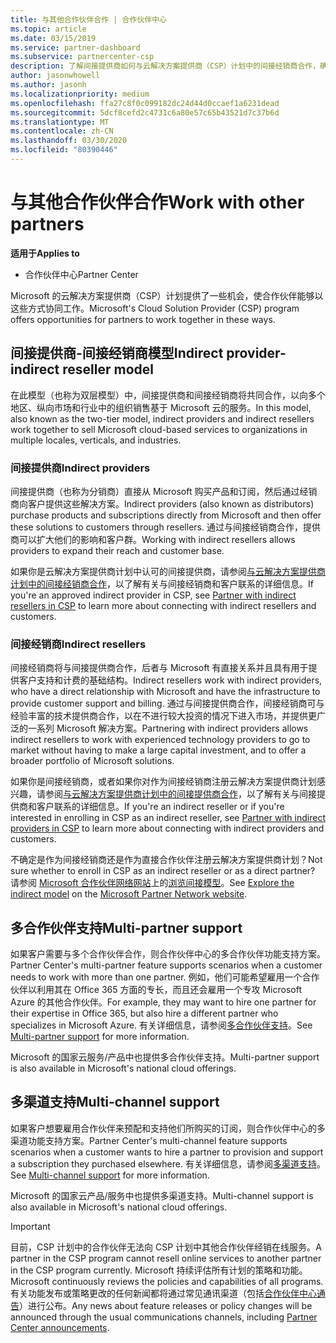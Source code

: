 ```yaml
---
title: 与其他合作伙伴合作 | 合作伙伴中心
ms.topic: article
ms.date: 03/15/2019
ms.service: partner-dashboard
ms.subservice: partnercenter-csp
description: 了解间接提供商如何与云解决方案提供商（CSP）计划中的间接经销商合作，确定哪种角色适合你。
author: jasonwhowell
ms.author: jasonh
ms.localizationpriority: medium
ms.openlocfilehash: ffa27c8f0c099182dc24d44d0ccaef1a6231dead
ms.sourcegitcommit: 5dcf8cefd2c4731c6a80e57c65b43521d7c37b6d
ms.translationtype: MT
ms.contentlocale: zh-CN
ms.lasthandoff: 03/30/2020
ms.locfileid: "80390446"
---
```

# <a name="work-with-other-partners"></a><span data-ttu-id="3d822-103">与其他合作伙伴合作</span><span class="sxs-lookup"><span data-stu-id="3d822-103">Work with other partners</span></span>

<span data-ttu-id="3d822-104">**适用于**</span><span class="sxs-lookup"><span data-stu-id="3d822-104">**Applies to**</span></span>

-  <span data-ttu-id="3d822-105">合作伙伴中心</span><span class="sxs-lookup"><span data-stu-id="3d822-105">Partner Center</span></span>

<span data-ttu-id="3d822-106">Microsoft 的云解决方案提供商（CSP）计划提供了一些机会，使合作伙伴能够以这些方式协同工作。</span><span class="sxs-lookup"><span data-stu-id="3d822-106">Microsoft's Cloud Solution Provider (CSP) program offers opportunities for partners to work together in these ways.</span></span>

## <a name="indirect-provider-indirect-reseller-model"></a><span data-ttu-id="3d822-107">间接提供商-间接经销商模型</span><span class="sxs-lookup"><span data-stu-id="3d822-107">Indirect provider-indirect reseller model</span></span>

<span data-ttu-id="3d822-108">在此模型（也称为双层模型）中，间接提供商和间接经销商将共同合作，以向多个地区、纵向市场和行业中的组织销售基于 Microsoft 云的服务。</span><span class="sxs-lookup"><span data-stu-id="3d822-108">In this model, also known as the two-tier model, indirect providers and indirect resellers work together to sell Microsoft cloud-based services to organizations in multiple locales, verticals, and industries.</span></span> 

### <a name="indirect-providers"></a><span data-ttu-id="3d822-109">间接提供商</span><span class="sxs-lookup"><span data-stu-id="3d822-109">Indirect providers</span></span>

<span data-ttu-id="3d822-110">间接提供商（也称为分销商）直接从 Microsoft 购买产品和订阅，然后通过经销商向客户提供这些解决方案。</span><span class="sxs-lookup"><span data-stu-id="3d822-110">Indirect providers (also known as distributors) purchase products and subscriptions directly from Microsoft and then offer these solutions to customers through resellers.</span></span> <span data-ttu-id="3d822-111">通过与间接经销商合作，提供商可以扩大他们的影响和客户群。</span><span class="sxs-lookup"><span data-stu-id="3d822-111">Working with indirect resellers allows providers to expand their reach and customer base.</span></span> 

<span data-ttu-id="3d822-112">如果你是云解决方案提供商计划中认可的间接提供商，请参阅[与云解决方案提供商计划中的间接经销商合作](indirect-provider-tasks-in-partner-center.md)，以了解有关与间接经销商和客户联系的详细信息。</span><span class="sxs-lookup"><span data-stu-id="3d822-112">If you're an approved indirect provider in CSP, see [Partner with indirect resellers in CSP](indirect-provider-tasks-in-partner-center.md) to learn more about connecting with indirect resellers and customers.</span></span> 

### <a name="indirect-resellers"></a><span data-ttu-id="3d822-113">间接经销商</span><span class="sxs-lookup"><span data-stu-id="3d822-113">Indirect resellers</span></span> 

<span data-ttu-id="3d822-114">间接经销商将与间接提供商合作，后者与 Microsoft 有直接关系并且具有用于提供客户支持和计费的基础结构。</span><span class="sxs-lookup"><span data-stu-id="3d822-114">Indirect resellers work with indirect providers, who have a direct relationship with Microsoft and have the infrastructure to provide customer support and billing.</span></span> <span data-ttu-id="3d822-115">通过与间接提供商合作，间接经销商可与经验丰富的技术提供商合作，以在不进行较大投资的情况下进入市场，并提供更广泛的一系列 Microsoft 解决方案。</span><span class="sxs-lookup"><span data-stu-id="3d822-115">Partnering with indirect providers allows indirect resellers to work with experienced technology providers to go to market without having to make a large capital investment, and to offer a broader portfolio of Microsoft solutions.</span></span> 

<span data-ttu-id="3d822-116">如果你是间接经销商，或者如果你对作为间接经销商注册云解决方案提供商计划感兴趣，请参阅[与云解决方案提供商计划中的间接提供商合作](indirect-reseller-tasks-in-partner-center.md)，以了解有关与间接提供商和客户联系的详细信息。</span><span class="sxs-lookup"><span data-stu-id="3d822-116">If you're an indirect reseller or if you're interested in enrolling in CSP as an indirect reseller, see [Partner with indirect providers in CSP](indirect-reseller-tasks-in-partner-center.md) to learn more about connecting with indirect providers and customers.</span></span>

<span data-ttu-id="3d822-117">不确定是作为间接经销商还是作为直接合作伙伴注册云解决方案提供商计划？</span><span class="sxs-lookup"><span data-stu-id="3d822-117">Not sure whether to enroll in CSP as an indirect reseller or as a direct partner?</span></span> <span data-ttu-id="3d822-118">请参阅 [Microsoft 合作伙伴网络网站](https://partner.microsoft.com/cloud-solution-provider/indirect)上的[浏览间接模型](https://partner.microsoft.com)。</span><span class="sxs-lookup"><span data-stu-id="3d822-118">See [Explore the indirect model](https://partner.microsoft.com/cloud-solution-provider/indirect) on the [Microsoft Partner Network website](https://partner.microsoft.com).</span></span>   

## <a name="multi-partner-support"></a><span data-ttu-id="3d822-119">多合作伙伴支持</span><span class="sxs-lookup"><span data-stu-id="3d822-119">Multi-partner support</span></span>

<span data-ttu-id="3d822-120">如果客户需要与多个合作伙伴合作，则合作伙伴中心的多合作伙伴功能支持方案。</span><span class="sxs-lookup"><span data-stu-id="3d822-120">Partner Center's multi-partner feature supports scenarios when a customer needs to work with more than one partner.</span></span> <span data-ttu-id="3d822-121">例如，他们可能希望雇用一个合作伙伴以利用其在 Office 365 方面的专长，而且还会雇用一个专攻 Microsoft Azure 的其他合作伙伴。</span><span class="sxs-lookup"><span data-stu-id="3d822-121">For example, they may want to hire one partner for their expertise in Office 365, but also hire a different partner who specializes in Microsoft Azure.</span></span> <span data-ttu-id="3d822-122">有关详细信息，请参阅[多合作伙伴支持](multipartner.md)。</span><span class="sxs-lookup"><span data-stu-id="3d822-122">See [Multi-partner support](multipartner.md) for more information.</span></span>

<span data-ttu-id="3d822-123">Microsoft 的国家云服务/产品中也提供多合作伙伴支持。</span><span class="sxs-lookup"><span data-stu-id="3d822-123">Multi-partner support is also available in Microsoft's national cloud offerings.</span></span> 

## <a name="multi-channel-support"></a><span data-ttu-id="3d822-124">多渠道支持</span><span class="sxs-lookup"><span data-stu-id="3d822-124">Multi-channel support</span></span>

<span data-ttu-id="3d822-125">如果客户想要雇用合作伙伴来预配和支持他们所购买的订阅，则合作伙伴中心的多渠道功能支持方案。</span><span class="sxs-lookup"><span data-stu-id="3d822-125">Partner Center's multi-channel feature supports scenarios when a customer wants to hire a partner to provision and support a subscription they purchased elsewhere.</span></span> <span data-ttu-id="3d822-126">有关详细信息，请参阅[多渠道支持](multichannel.md)。</span><span class="sxs-lookup"><span data-stu-id="3d822-126">See [Multi-channel support](multichannel.md) for more information.</span></span>

<span data-ttu-id="3d822-127">Microsoft 的国家云产品/服务中也提供多渠道支持。</span><span class="sxs-lookup"><span data-stu-id="3d822-127">Multi-channel support is also available in Microsoft's national cloud offerings.</span></span>

> [!IMPORTANT]  
> <span data-ttu-id="3d822-128">目前，CSP 计划中的合作伙伴无法向 CSP 计划中其他合作伙伴经销在线服务。</span><span class="sxs-lookup"><span data-stu-id="3d822-128">A partner in the CSP program cannot resell online services to another partner in the CSP program currently.</span></span> <span data-ttu-id="3d822-129">Microsoft 持续评估所有计划的策略和功能。</span><span class="sxs-lookup"><span data-stu-id="3d822-129">Microsoft continuously reviews the policies and capabilities of all programs.</span></span> <span data-ttu-id="3d822-130">有关功能发布或策略更改的任何新闻都将通过常见通讯渠道（包括[合作伙伴中心通告](https://partner.microsoft.com/pcv/announcements)）进行公布。</span><span class="sxs-lookup"><span data-stu-id="3d822-130">Any news about feature releases or policy changes will be announced through the usual communications channels, including [Partner Center announcements](https://partner.microsoft.com/pcv/announcements).</span></span>
